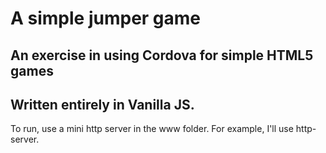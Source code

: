 # A simple jumper game
## An exercise in using Cordova for simple HTML5 games
## Written entirely in Vanilla JS.

To run, use a mini http server in the www folder.
For example, I'll use http-server.
